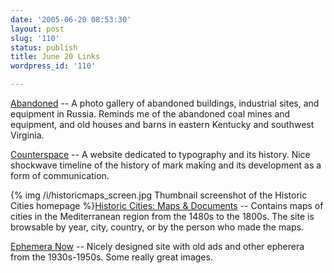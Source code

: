 ```yaml
---
date: '2005-06-20 08:53:30'
layout: post
slug: '110'
status: publish
title: June 20 Links
wordpress_id: '110'

---
```


[Abandoned](http://www.abandoned.ru/) -- A photo gallery of abandoned buildings, industrial sites, and equipment in Russia. Reminds me of the abandoned coal mines and equipment, and old houses and barns in eastern Kentucky and southwest Virginia.




[Counterspace](http://counterspace.motivo.com/) -- A website dedicated to typography and its history. Nice shockwave timeline of the history of mark making and its development as a form of communication.




{% img /i/historicmaps_screen.jpg Thumbnail screenshot of the Historic Cities homepage %}[Historic Cities: Maps & Documents](http://historic-cities.huji.ac.il/historic_cities.html) -- Contains maps of cities in the Mediterranean region from the 1480s to the 1800s. The site is browsable by year, city, country, or by the person who made the maps.




[Ephemera Now](http://www.ephemeranow.com/main.htm) -- Nicely designed site with old ads and other epherera from the 1930s-1950s. Some really great images.
